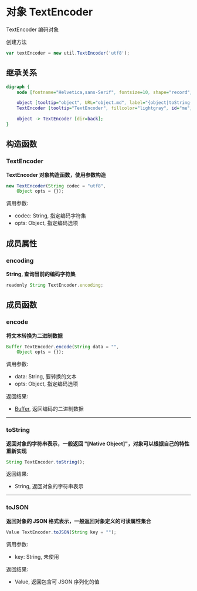 # 对象 TextEncoder
TextEncoder 编码对象

创建方法

```JavaScript
var textEncoder = new util.TextEncoder('utf8');
```

## 继承关系
```dot
digraph {
    node [fontname="Helvetica,sans-Serif", fontsize=10, shape="record", style="filled", fillcolor="white"];

    object [tooltip="object", URL="object.md", label="{object|toString()\ltoJSON()\l}"];
    TextEncoder [tooltip="TextEncoder", fillcolor="lightgray", id="me", label="{TextEncoder|new TextEncoder()\l|encoding\l|encode()\l}"];

    object -> TextEncoder [dir=back];
}
```

## 构造函数
        
### TextEncoder
**TextEncoder 对象构造函数，使用参数构造**

```JavaScript
new TextEncoder(String codec = "utf8",
    Object opts = {});
```

调用参数:
* codec: String, 指定编码字符集
* opts: Object, 指定编码选项

## 成员属性
        
### encoding
**String, 查询当前的编码字符集**

```JavaScript
readonly String TextEncoder.encoding;
```

## 成员函数
        
### encode
**将文本转换为二进制数据**

```JavaScript
Buffer TextEncoder.encode(String data = "",
    Object opts = {});
```

调用参数:
* data: String, 要转换的文本
* opts: Object, 指定编码选项

返回结果:
* [Buffer](Buffer.md), 返回编码的二进制数据

--------------------------
### toString
**返回对象的字符串表示，一般返回 "[Native Object]"，对象可以根据自己的特性重新实现**

```JavaScript
String TextEncoder.toString();
```

返回结果:
* String, 返回对象的字符串表示

--------------------------
### toJSON
**返回对象的 JSON 格式表示，一般返回对象定义的可读属性集合**

```JavaScript
Value TextEncoder.toJSON(String key = "");
```

调用参数:
* key: String, 未使用

返回结果:
* Value, 返回包含可 JSON 序列化的值

